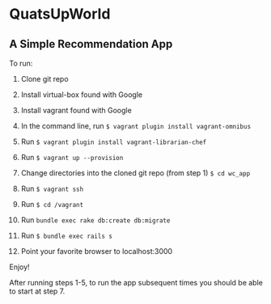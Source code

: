 QuatsUpWorld 
============

A Simple Recommendation App
---------------------------

To run:

1. Clone git repo

2. Install virtual-box found with Google

3. Install vagrant found with Google

4. In the command line, run ```$ vagrant plugin install vagrant-omnibus```

5. Run ```$ vagrant plugin install
   vagrant-librarian-chef```

6. Run ```$ vagrant up --provision```

7. Change directories into the cloned git repo (from step 1) ```$ cd wc_app```

8. Run ```$ vagrant ssh```

9. Run ```$ cd /vagrant```

10. Run ```bundle exec rake db:create db:migrate```

11. Run ```$ bundle exec rails s```

12. Point your favorite browser to localhost:3000

Enjoy!

After running steps 1-5, to run the app subsequent times you should be
able to start at step 7.
